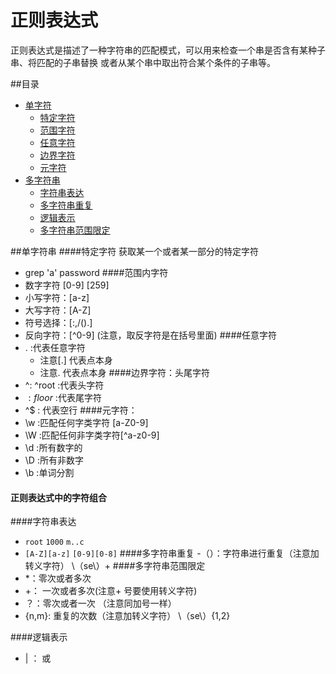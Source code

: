 # 正则表达式
正则表达式是描述了一种字符串的匹配模式，可以用来检查一个串是否含有某种子串、将匹配的子串替换
或者从某个串中取出符合某个条件的子串等。

##目录
  - [单字符](##单字符串)
    - [特定字符](####特定字符)
    - [范围字符](####范围字符)
    - [任意字符](####任意字符)
    - [边界字符](####边界字符)
    - [元字符](####元字符)
  - [多字符串](##多字符串)
    - [字符串表达](####字符串表达)
    - [多字符串重复](####字符串重复)
    - [逻辑表示](####逻辑表示)
    - [多字符串范围限定](####多字符串范围限定)


##单字符串
####特定字符 
获取某一个或者某一部分的特定字符
  - grep 'a' password 
####范围内字符
  - 数字字符 [0-9] [259]
  - 小写字符：[a-z]
  - 大写字符：[A-Z]
  - 符号选择：[:,/().]
  - 反向字符：[^0-9]  (注意，取反字符是在括号里面)
####任意字符
  - . :代表任意字符
     - 注意[.] 代表点本身
     - 注意\. 代表点本身
####边界字符：头尾字符
  - ^: ^root :代表头字符 
  - $: floor$ :代表尾字符
  - ^$ : 代表空行
####元字符： 
  - \w :匹配任何字类字符 [a-Z0-9]
  - \W :匹配任何非字类字符[^a-z0-9]
  - \d :所有数字的
  - \D :所有非数字
  - \b :单词分割 


#### 正则表达式中的字符组合
####字符串表达
  - `root` `1000` `m..c`
  - `[A-Z][a-z]` `[0-9][0-8]`
####多字符串重复
  -（）：字符串进行重复（注意加转义字符） \（se\）\+
####多字符串范围限定
  - *：零次或者多次
  - +： 一次或者多次(注意+ 号要使用转义字符)
  - ？：零次或者一次 （注意同加号一样）
  - {n,m}: 重复的次数（注意加转义字符） \（se\）\{1,2\}
  
####逻辑表示
  - | ： 或 